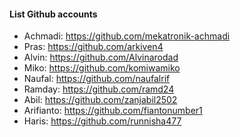 #### List Github accounts
- Achmadi: https://github.com/mekatronik-achmadi
- Pras: https://github.com/arkiven4
- Alvin: https://github.com/Alvinarodad
- Miko: https://github.com/komiwamiko
- Naufal: https://github.com/naufalrif
- Ramday: https://github.com/ramd24
- Abil: https://github.com/zanjabil2502
- Arifianto: https://github.com/fiantonumber1
- Haris: https://github.com/runnisha477


